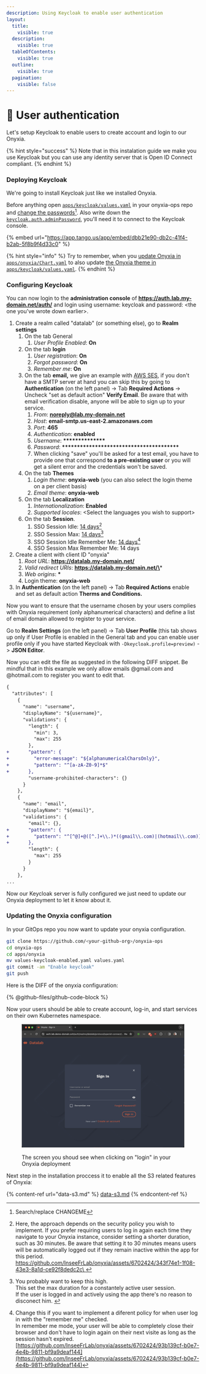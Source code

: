 ```yaml
---
description: Using Keycloak to enable user authentication
layout:
  title:
    visible: true
  description:
    visible: true
  tableOfContents:
    visible: true
  outline:
    visible: true
  pagination:
    visible: false
---
```


# 🔑 User authentication

Let's setup Keycloak to enable users to create account and login to our Onyxia.

{% hint style="success" %}
Note that in this instalation guide we make you use Keycloak but you can use any identity server that is Open ID Connect compliant.
{% endhint %}

### Deploying Keycloak

We're going to install Keycloak just like we installed Onyxia. &#x20;

Before anything open [`apps/keycloak/values.yaml`](https://github.com/InseeFrLab/onyxia-ops/blob/main/apps/keycloak/values.yaml) in your onyxia-ops repo and [change the passwords](#user-content-fn-1)[^1]. Also write down the [`keycloak.auth.adminPassword`](https://github.com/InseeFrLab/onyxia-ops/blob/bad75636d72c20c48f1b34ec08593df83ee6c9a6/apps/keycloak/values.yaml#L11), you'll need it to connect to the Keycloak console. &#x20;

{% embed url="https://app.tango.us/app/embed/dbb21e90-db2c-41f4-b2ab-5f8b9f4d33c0" %}

{% hint style="info" %}
Try to remember, when you [update Onyxia in `apps/onyxia/Chart.yaml`](https://github.com/InseeFrLab/onyxia-ops/blob/bad75636d72c20c48f1b34ec08593df83ee6c9a6/apps/onyxia/Chart.yaml#L6) to also update [the Onyxia theme in `apps/keycloak/values.yaml`](https://github.com/InseeFrLab/onyxia-ops/blob/bad75636d72c20c48f1b34ec08593df83ee6c9a6/apps/keycloak/values.yaml#L69).
{% endhint %}

### Configuring Keycloak

You can now login to the **administration console** of **https://auth.lab.my-domain.net/auth/** and login using username: keycloak and password: \<the one you've wrote down earlier>.

1. Create a realm called "datalab" (or something else), go to **Realm settings**
   1. On the tab General
      1. _User Profile Enabled_: **On**
   2. On the tab **login**
      1. _User registration_: **On**
      2. _Forgot password_: **On**
      3. _Remember me_: **On**
   3. On the tab **email,** we give an example with [AWS SES](https://aws.amazon.com/ses/), if you don't have a SMTP server at hand you can skip this by going to **Authentication** (on the left panel) -> Tab **Required Actions** -> Uncheck "set as default action" **Verify Email**. Be aware that with email verification disable, anyone will be able to sign up to your service.
      1. _From_: **noreply@lab.my-domain.net**
      2. _Host_: **email-smtp.us-east-2.amazonaws.com**
      3. _Port_: **465**
      4. _Authentication_: **enabled**
      5. _Username_: **\*\*\*\*\*\*\*\*\*\*\*\*\*\***
      6. _Password_: **\*\*\*\*\*\*\*\*\*\*\*\*\*\*\*\*\*\*\*\*\*\*\*\*\*\*\*\*\*\*\*\*\*\*\*\*\*\*\***
      7. When clicking "save" you'll be asked for a test email, you have to provide one that correspond **to a pre-existing user** or you will get a silent error and the credentials won't be saved.
   4. On the tab **Themes**
      1. _Login theme_: **onyxia-web** (you can also select the login theme on a per client basis)
      2. _Email theme_: **onyxia-web**
   5. On the tab **Localization**
      1. _Internationalization_: **Enabled**
      2. _Supported locales_: \<Select the languages you wish to support>
   6. On the tab **Session**.
      1. SSO Session Idle: [14 days](#user-content-fn-2)[^2]
      2. SSO Session Max: [14 days](#user-content-fn-3)[^3]
      3. SSO Session Idle Remember Me: [14 days](#user-content-fn-4)[^4]
      4. SSO Session Max Remember Me: 14 days
2. Create a client with client ID "onyxia"
   1. _Root URL_: **https://datalab.my-domain.net/**
   2. _Valid redirect URIs_: **https://datalab.my-domain.net/\***
   3. _Web origins_: **\***
   4. Login theme: **onyxia-web**
3. In **Authentication** (on the left panel) -> Tab **Required Actions** enable and set as default action **Therms and Conditions.**

Now you want to ensure that the username chosen by your users complies with Onyxia requirement (only alphanumerical characters) and define a list of email domain allowed to register to your service.

Go to **Realm Settings** (on the left panel) -> Tab **User Profile** (this tab shows up only if User Profile is enabled in the General tab and you can enable user profile only if you have started Keycloak with `-Dkeycloak.profile=preview)` -> **JSON Editor**.

Now you can edit the file as suggested in the following DIFF snippet. Be mindful that in this example we only allow emails @gmail.com and @hotmail.com to register you want to edit that.

```diff
{
  "attributes": [
    {
      "name": "username",
      "displayName": "${username}",
      "validations": {
        "length": {
          "min": 3,
          "max": 255
        },
+       "pattern": {
+         "error-message": "${alphanumericalCharsOnly}",
+         "pattern": "^[a-zA-Z0-9]*$"
+       },
        "username-prohibited-characters": {}
      }
    },
    {
      "name": "email",
      "displayName": "${email}",
      "validations": {
        "email": {},
+       "pattern": {
+         "pattern": "^[^@]+@([^.]+\\.)*((gmail\\.com)|(hotmail\\.com))$"
+       },
        "length": {
          "max": 255
        }
      }
    },
...
```

Now our Keycloak server is fully configured we just need to update our Onyxia deployment to let it know about it.

### Updating the Onyxia configuration

In your GitOps repo you now want to update your onyxia configuration. &#x20;

```bash
git clone https://github.com/<your-github-org>/onyxia-ops
cd onyxia-ops
cd apps/onyxia
mv values-keycloak-enabled.yaml values.yaml
git commit -am "Enable keycloak"
git push
```

Here is the DIFF of the onyxia configuration: &#x20;

{% @github-files/github-code-block %}

Now your users should be able to create account, log-in, and start services on their own Kubernetes namespace.

<figure><img src="../../.gitbook/assets/image (36).png" alt=""><figcaption><p>The screen you shoud see when clicking on "login" in your Onyxia deployment</p></figcaption></figure>

Next step in the installation proccess it to enable all the S3 related features of Onyxia: &#x20;

{% content-ref url="data-s3.md" %}
[data-s3.md](data-s3.md)
{% endcontent-ref %}

[^1]: Search/replace CHANGEME

[^2]: Here, the approach depends on the security policy you wish to implement. If you prefer requiring users to log in again each time they navigate to your Onyxia instance, consider setting a shorter duration, such as 30 minutes. Be aware that setting it to 30 minutes means users will be automatically logged out if they remain inactive within the app for this period.  \
    [https://github.com/InseeFrLab/onyxia/assets/6702424/343f74e1-1f08-43e3-8a1d-ce92f8dedc2c\
    ](https://github.com/InseeFrLab/onyxia/assets/6702424/343f74e1-1f08-43e3-8a1d-ce92f8dedc2c)

[^3]: You probably want to keep this high.  \
    This set the max duration for a constantely active user session.  \
    If the user is logged in and actively using the app there's no reason to disconect him. &#x20;

[^4]: Change this if you want to implement a diferent policy for when user log in with the "remember me" checked.  \
    In remember me mode, your user will be able to completely close their browser and don't have to login again on their next visite as long as the session hasn't expired.  \
    [https://github.com/InseeFrLab/onyxia/assets/6702424/93b139cf-b0e7-4e4b-9811-bf9a9deaf144](https://github.com/InseeFrLab/onyxia/assets/6702424/93b139cf-b0e7-4e4b-9811-bf9a9deaf144)
